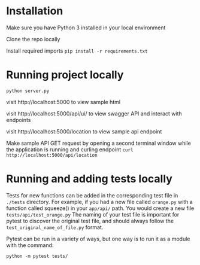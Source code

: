 # Installation

Make sure you have Python 3 installed in your local environment

Clone the repo locally

Install required imports `pip install -r requirements.txt`

# Running project locally

`python server.py`

visit http://localhost:5000 to view sample html

visit http://localhost:5000/api/ui/ to view swagger API and interact with endpoints

visit http://localhost:5000/location to view sample api endpoint

Make sample API GET request by opening a second terminal window while the application is running and curling endpoint `curl http://localhost:5000/api/location`

# Running and adding tests locally

Tests for new functions can be added in the corresponding test file in `./tests` directory.
For example, if you had a new file called `orange.py` with a function called squeeze() in your `app/api/` path. You would create a new file `tests/api/test_orange.py` The naming of your test file is important for pytest to discover the original test file, and should always follow the `test_original_name_of_file.py` format.

Pytest can be run in a variety of ways, but one way is to run it as a module with the command:
```
python -m pytest tests/
```
